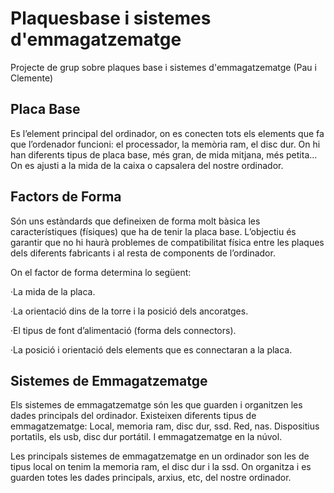 # Plaquesbase i sistemes d'emmagatzematge
Projecte de grup sobre plaques base i sistemes d'emmagatzematge (Pau i Clemente)

## Placa Base
Es l’element principal del ordinador, on es conecten tots els elements que fa que l’ordenador funcioni: el processador, la memòria ram, el disc dur.
On hi han diferents tipus de placa base, més gran, de mida mitjana, més petita... On es ajusti a la mida de la caixa o capsalera del nostre ordinador. 

## Factors de Forma
Són uns estàndards que defineixen de forma molt bàsica les característiques (físiques) que ha de tenir la placa base. 
L’objectiu és garantir que no hi haurà problemes de compatibilitat física entre les plaques dels diferents fabricants i al resta de components de l’ordinador. 

On el factor de forma determina lo següent: 

·La mida de la placa. 

·La orientació dins de la torre i la posició dels ancoratges. 

·El tipus de font d’alimentació (forma dels connectors). 

·La posició i orientació dels elements que es connectaran a la placa. 

## Sistemes de Emmagatzematge
Els sistemes de emmagatzematge són les que guarden i organitzen les dades principals del ordinador. Existeixen diferents tipus de emmagatzematge: Local, memoria ram, disc dur, ssd. Red, nas. Dispositius portatils, els usb, disc dur portátil. I emmagatzematge en la núvol. 

Les principals sistemes de emmagatzematge en un ordinador son les de tipus local on tenim la memoria ram, el disc dur i la ssd. On organitza i es guarden totes les dades principals, arxius, etc, del nostre ordinador.